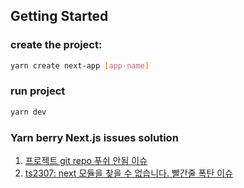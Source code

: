 
## Getting Started

### create the project:

```bash
yarn create next-app [app-name]

```

### run project

```bash
yarn dev
```

### Yarn berry Next.js issues solution

1. [프로젝트 git repo 푸쉬 안됨 이슈](https://velog.io/@ireneeming/Next.js-Yarn-berry-git-안올라감-이슈)
2. [ts2307: next 모듈을 찾을 수 없습니다. 빨간줄 폭탄 이슈](https://velog.io/@ireneeming/Next.js-분노의-ts2307)

